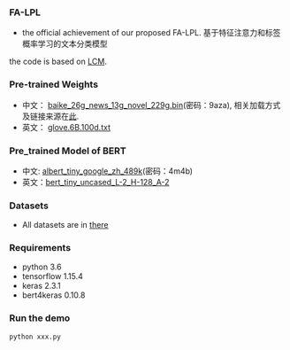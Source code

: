 ### FA-LPL
- the official achievement of our proposed FA-LPL. 基于特征注意力和标签概率学习的文本分类模型

the code is based on [LCM](https://github.com/beyondguo/label_confusion_learning).

### Pre-trained Weights
- 中文： [baike_26g_news_13g_novel_229g.bin](https://pan.baidu.com/s/1ckkH_eT-WS4SN73Iq9Q_5A)(密码：9aza), 相关加载方式及链接来源在[此](https://blog.csdn.net/znsoft/article/details/107140452).
- 英文： [glove.6B.100d.txt](https://nlp.stanford.edu/projects/glove/)


### Pre_trained Model of BERT
- 中文: [albert_tiny_google_zh_489k](https://pan.baidu.com/s/1UsJRo4E8DRshwpF8rA3i9A)(密码：4m4b)
- 英文：[bert_tiny_uncased_L-2_H-128_A-2](https://storage.googleapis.com/bert_models/2020_02_20/uncased_L-2_H-128_A-2.zip)


### Datasets
- All datasets are in [there](https://drive.google.com/file/d/1Lt5UNtX-oV1p1wubT5UvLvyJH4uKHWL7/view?usp=sharing)


### Requirements

- python 3.6
- tensorflow 1.15.4
- keras 2.3.1
- bert4keras 0.10.8


### Run the demo
```
python xxx.py
```

